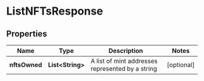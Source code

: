 

# ListNFTsResponse


## Properties

Name | Type | Description | Notes
------------ | ------------- | ------------- | -------------
**nftsOwned** | **List&lt;String&gt;** | A list of mint addresses represented by a string |  [optional]



